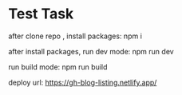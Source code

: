 
# Test Task

after clone repo , install packages: npm i

after install packages, run dev mode: npm run dev

run build mode: npm run build

deploy url: https://gh-blog-listing.netlify.app/

